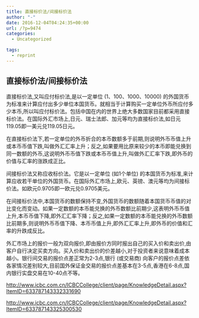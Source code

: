 ```yaml
---
title: 直接标价法/间接标价法
author: "-"
date: 2016-12-04T04:24:35+00:00
url: /?p=9474
categories:
  - Uncategorized

tags:
  - reprint
---
```

## 直接标价法/间接标价法
直接标价法,又叫应付标价法,是以一定单位 (1、100、1000、10000) 的外国货币为标准来计算应付出多少单位本国货币。就相当于计算购买一定单位外币所应付多少本币,所以叫应付标价法。包括中国在内的世界上绝大多数国家目前都采用直接标价法。在国际外汇市场上,日元、瑞士法郎、加元等均为直接标价法,如日元119.05即一美元兑119.05日元。

在直接标价法下,若一定单位的外币折合的本币数额多于前期,则说明外币币值上升或本币币值下跌,叫做外汇汇率上升；反之,如果要用比原来较少的本币即能兑换到同一数额的外币,这说明外币币值下跌或本币币值上升,叫做外汇汇率下跌,即外币的价值与汇率的涨跌成正比。


间接标价法又称应收标价法。它是以一定单位 (如1个单位) 的本国货币为标准,来计算应收若干单位的外国货币。在国际外汇市场上,欧元、英镑、澳元等均为间接标价法。如欧元0.9705即一欧元兑0.9705美元。

在间接标价法中,本国货币的数额保持不变,外国货币的数额随着本国货币币值的对比变化而变动。如果一定数额的本币能兑换的外币数额比前期少,这表明外币币值上升,本币币值下降,即外汇汇率下降；反之,如果一定数额的本币能兑换的外币数额比前期多,则说明外币币值下降、本币币值上升,即外汇汇率上升,即外币的价值和汇率的升跌成反比。

外汇市场上的报价一般为双向报价,即由报价方同时报出自己的买入价和卖出价,由客户自行决定买卖方向。买入价和卖出价的价差越小,对于投资者来说意味着成本越小。银行间交易的报价点差正常为2-3点,银行 (或交易商) 向客户的报价点差依各家情况差别较大,目前国外保证金交易的报价点差基本在3-5点,香港在6-8点,国内银行实盘交易在10-40点不等。


http://www.icbc.com.cn/ICBCCollege/client/page/KnowledgeDetail.aspx?ItemID=633787143332331690

http://www.icbc.com.cn/ICBCCollege/client/page/KnowledgeDetail.aspx?ItemID=633787143325300530